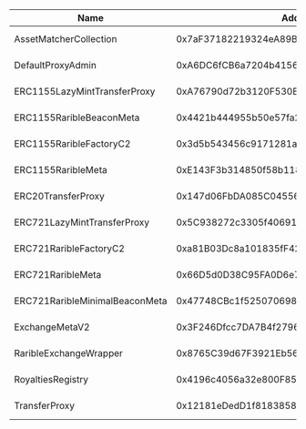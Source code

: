  Name | Address | Url
 --- | --- | ---
 AssetMatcherCollection | 0x7aF37182219324eA89Ba8BF0C6b7f9E557a67201 | https://megaeth-testnet-v2.blockscout.com/address/0x7aF37182219324eA89Ba8BF0C6b7f9E557a67201
 DefaultProxyAdmin | 0xA6DC6fCB6a7204b4156164429980b792c3E40E67 | https://megaeth-testnet-v2.blockscout.com/address/0xA6DC6fCB6a7204b4156164429980b792c3E40E67
 ERC1155LazyMintTransferProxy | 0xA76790d72b3120F530EDb7259271c4F369894c76 | https://megaeth-testnet-v2.blockscout.com/address/0xA76790d72b3120F530EDb7259271c4F369894c76
 ERC1155RaribleBeaconMeta | 0x4421b444955b50e57fa2F73656A5bD1E23F9B9e5 | https://megaeth-testnet-v2.blockscout.com/address/0x4421b444955b50e57fa2F73656A5bD1E23F9B9e5
 ERC1155RaribleFactoryC2 | 0x3d5b543456c9171281a81039f0fFE452bE3f5CB6 | https://megaeth-testnet-v2.blockscout.com/address/0x3d5b543456c9171281a81039f0fFE452bE3f5CB6
 ERC1155RaribleMeta | 0xE143F3b314850f58b1185feebe3411413a2fd790 | https://megaeth-testnet-v2.blockscout.com/address/0xE143F3b314850f58b1185feebe3411413a2fd790
 ERC20TransferProxy | 0x147d06FbDA085C0455615E554D87262B0726ad0c | https://megaeth-testnet-v2.blockscout.com/address/0x147d06FbDA085C0455615E554D87262B0726ad0c
 ERC721LazyMintTransferProxy | 0x5C938272c3305f40691B584E1243c30118640cCB | https://megaeth-testnet-v2.blockscout.com/address/0x5C938272c3305f40691B584E1243c30118640cCB
 ERC721RaribleFactoryC2 | 0xa81B03Dc8a101835fF4243BBe9FbC2120C1243fA | https://megaeth-testnet-v2.blockscout.com/address/0xa81B03Dc8a101835fF4243BBe9FbC2120C1243fA
 ERC721RaribleMeta | 0x66D5d0D38C95FA0D6e74576c486017850480353D | https://megaeth-testnet-v2.blockscout.com/address/0x66D5d0D38C95FA0D6e74576c486017850480353D
 ERC721RaribleMinimalBeaconMeta | 0x47748CBc1f5250706986C80B69D7449F8e7901e2 | https://megaeth-testnet-v2.blockscout.com/address/0x47748CBc1f5250706986C80B69D7449F8e7901e2
 ExchangeMetaV2 | 0x3F246Dfcc7DA7B4f2796b69c2A520162961eFd3a | https://megaeth-testnet-v2.blockscout.com/address/0x3F246Dfcc7DA7B4f2796b69c2A520162961eFd3a
 RaribleExchangeWrapper | 0x8765C39d67F3921Eb5604559b9F38dFa0cD855b7 | https://megaeth-testnet-v2.blockscout.com/address/0x8765C39d67F3921Eb5604559b9F38dFa0cD855b7
 RoyaltiesRegistry | 0x4196c4056a32e800F854aB3Ea058255f324391F6 | https://megaeth-testnet-v2.blockscout.com/address/0x4196c4056a32e800F854aB3Ea058255f324391F6
 TransferProxy | 0x12181eDedD1f81838580668bb5B50e1030df4667 | https://megaeth-testnet-v2.blockscout.com/address/0x12181eDedD1f81838580668bb5B50e1030df4667

